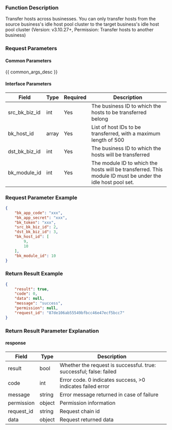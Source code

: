 ### Function Description

Transfer hosts across businesses. You can only transfer hosts from the source business's idle host pool cluster to the target business's idle host pool cluster (Version: v3.10.27+, Permission: Transfer hosts to another business)

### Request Parameters

#### Common Parameters

{{ common_args_desc }}

#### Interface Parameters

| Field         | Type  | Required | Description                                                  |
| ------------- | ----- | -------- | ------------------------------------------------------------ |
| src_bk_biz_id | int   | Yes      | The business ID to which the hosts to be transferred belong  |
| bk_host_id    | array | Yes      | List of host IDs to be transferred, with a maximum length of 500 |
| dst_bk_biz_id | int   | Yes      | The business ID to which the hosts will be transferred       |
| bk_module_id  | int   | Yes      | The module ID to which the hosts will be transferred. This module ID must be under the idle host pool set. |

### Request Parameter Example

```json
{
    "bk_app_code": "xxx",
    "bk_app_secret": "xxx",
    "bk_token": "xxx",
    "src_bk_biz_id": 2,
    "dst_bk_biz_id": 3,
    "bk_host_id": [
        9,
        10
    ],
    "bk_module_id": 10
}
```

### Return Result Example

```json
{
    "result": true,
    "code": 0,
    "data": null,
    "message": "success",
    "permission": null,
    "request_id": "87de106ab55549bfbcc46e47ecf5bcc7"
}
```

### Return Result Parameter Explanation

#### response

| Field       | Type   | Description                                                  |
| ---------- | ------ | ------------------------------------------------------------ |
| result     | bool   | Whether the request is successful. true: successful; false: failed |
| code       | int    | Error code. 0 indicates success, >0 indicates failed error   |
| message    | string | Error message returned in case of failure                    |
| permission | object | Permission information                                       |
| request_id | string | Request chain id                                             |
| data       | object | Request returned data                                        |